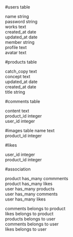#users table

name                string  
password            string  
works               text  
created_at          date  
updated_at          date  
member              string  
profile             text  
avatar              text  

#products table

catch_copy          text  
concept             text  
updated_at          date  
created_at          date  
title               string  

#comments table

content             text  
product_id          integer  
user_id             integer  

#images table
name                text  
product_id          integer  


#likes

user_id             integer  
product_id          integer  

#association

product has_many commments  
product has_many likes  
user has_many products  
user has_many comments  
user has_many likes  

comments belongs to product  
likes belongs to product  
products belongs to user  
comments belongs to user  
likes belongs to user  